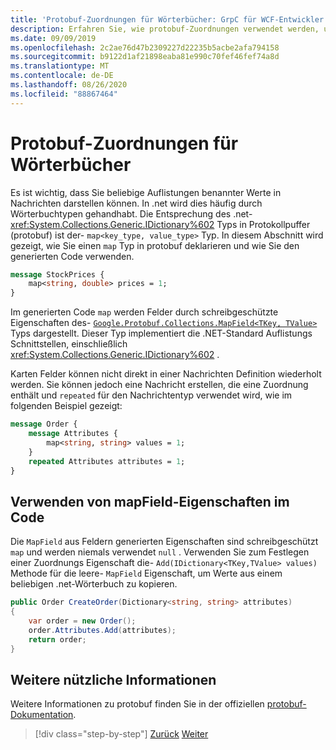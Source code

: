 ```yaml
---
title: 'Protobuf-Zuordnungen für Wörterbücher: GrpC für WCF-Entwickler'
description: Erfahren Sie, wie protobuf-Zuordnungen verwendet werden, um Wörterbuchtypen in .net darzustellen.
ms.date: 09/09/2019
ms.openlocfilehash: 2c2ae76d47b2309227d22235b5acbe2afa794158
ms.sourcegitcommit: b9122d1af21898eaba81e990c70fef46fef74a8d
ms.translationtype: MT
ms.contentlocale: de-DE
ms.lasthandoff: 08/26/2020
ms.locfileid: "88867464"
---
```

# <a name="protobuf-maps-for-dictionaries"></a>Protobuf-Zuordnungen für Wörterbücher

Es ist wichtig, dass Sie beliebige Auflistungen benannter Werte in Nachrichten darstellen können. In .net wird dies häufig durch Wörterbuchtypen gehandhabt. Die Entsprechung des .net- <xref:System.Collections.Generic.IDictionary%602> Typs in Protokollpuffer (protobuf) ist der- `map<key_type, value_type>` Typ. In diesem Abschnitt wird gezeigt, wie Sie einen `map` Typ in protobuf deklarieren und wie Sie den generierten Code verwenden.

```protobuf
message StockPrices {
    map<string, double> prices = 1;
}
```

Im generierten Code `map` werden Felder durch schreibgeschützte Eigenschaften des- [`Google.Protobuf.Collections.MapField<TKey, TValue>`][map-field] Typs dargestellt. Dieser Typ implementiert die .NET-Standard Auflistungs Schnittstellen, einschließlich <xref:System.Collections.Generic.IDictionary%602> .

Karten Felder können nicht direkt in einer Nachrichten Definition wiederholt werden. Sie können jedoch eine Nachricht erstellen, die eine Zuordnung enthält und `repeated` für den Nachrichtentyp verwendet wird, wie im folgenden Beispiel gezeigt:

```protobuf
message Order {
    message Attributes {
        map<string, string> values = 1;
    }
    repeated Attributes attributes = 1;
}
```

## <a name="using-mapfield-properties-in-code"></a>Verwenden von mapField-Eigenschaften im Code

Die `MapField` aus Feldern generierten Eigenschaften sind schreibgeschützt `map` und werden niemals verwendet `null` . Verwenden Sie zum Festlegen einer Zuordnungs Eigenschaft die- `Add(IDictionary<TKey,TValue> values)` Methode für die leere- `MapField` Eigenschaft, um Werte aus einem beliebigen .net-Wörterbuch zu kopieren.

```csharp
public Order CreateOrder(Dictionary<string, string> attributes)
{
    var order = new Order();
    order.Attributes.Add(attributes);
    return order;
}
```

## <a name="further-reading"></a>Weitere nützliche Informationen

Weitere Informationen zu protobuf finden Sie in der offiziellen [protobuf-Dokumentation](https://developers.google.com/protocol-buffers/docs/overview).

[map-field]: https://developers.google.cn/protocol-buffers/docs/reference/csharp/class/google/protobuf/collections/map-field-t-key-t-value-

>[!div class="step-by-step"]
>[Zurück](protobuf-enums.md)
>[Weiter](wcf-services-to-grpc-comparison.md)
